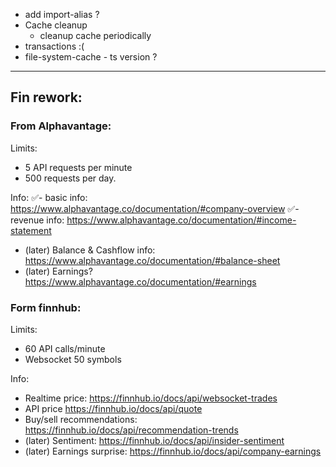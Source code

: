 * add import-alias ?
* Cache cleanup
  * cleanup cache periodically
* transactions :(
* file-system-cache - ts version ?

---

## Fin rework:

### From Alphavantage:

Limits:
- 5 API requests per minute
- 500 requests per day.

Info:
✅- basic info: https://www.alphavantage.co/documentation/#company-overview
✅- revenue info: https://www.alphavantage.co/documentation/#income-statement
- (later) Balance & Cashflow info: https://www.alphavantage.co/documentation/#balance-sheet
- (later) Earnings? https://www.alphavantage.co/documentation/#earnings

### Form finnhub:

Limits:
- 60 API calls/minute
- Websocket	50 symbols

Info:
- Realtime price: https://finnhub.io/docs/api/websocket-trades
- API price https://finnhub.io/docs/api/quote
- Buy/sell recommendations: https://finnhub.io/docs/api/recommendation-trends
- (later) Sentiment: https://finnhub.io/docs/api/insider-sentiment
- (later) Earnings surprise: https://finnhub.io/docs/api/company-earnings